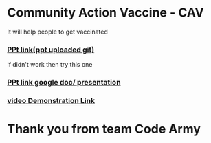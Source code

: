 # Community Action Vaccine - CAV

It will help people to get vaccinated

### [PPt link(ppt uploaded git)](https://github.com/SHIVANGKANSAL/Community-Action-Vaccine-CAV/blob/6b0f4770fd4e9f6514d4b5544cda7f51e6b6cf98/Code%20Army%20Hackon%202.0.pptx)

  if didn't work then try this one

### [PPt link google doc/ presentation](https://docs.google.com/presentation/d/11flk0kYMLU_ZvFPhvQqdQwvQFEUo9qqqkGsmwVj7ccU/edit?usp=sharing)

### [video Demonstration Link](https://drive.google.com/file/d/1Wbz5rnaZGeV-O1ChB3fj6UOFhXrolexa/view?usp=sharing)

# Thank you from team Code Army
